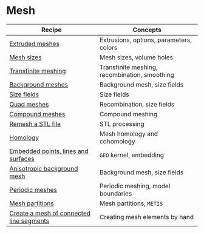# Mesh

| Recipe | Concepts |
|--------|----------|
| [Extruded meshes](mesh/extrude.md) | Extrusions, options, parameters, colors |
| [Mesh sizes](mesh/mesh-sizes.md) | Mesh sizes, volume holes |
| [Transfinite meshing](mesh/transfinite.md) | Transfinite meshing, recombination, smoothing |
| [Background meshes](./mesh/background.md) | Background mesh, size fields |
| [Size fields](./mesh/size-fields.md) | Size fields |
| [Quad meshes](./mesh/quad.md) | Recombination, size fields |
| [Compound meshes](./mesh/compound.md) | Compound meshing |
| [Remesh a STL file](mesh/stl.md) | STL processing |
| [Homology](./mesh/homology.md) | Mesh homology and cohomology |
| [Embedded points, lines and surfaces](./mesh/embedded.md) | `GEO` kernel, embedding |
| [Anisotropic background mesh](./mesh/anisotropic.md) | Background mesh, size fields |
| [Periodic meshes](./mesh/periodic.md) | Periodic meshing, model boundaries |
| [Mesh partitions](./mesh/partition.md) | Mesh partitions, `METIS` |
| [Create a mesh of connected line segments](mesh/line-segments.md) | Creating mesh elements by hand|

